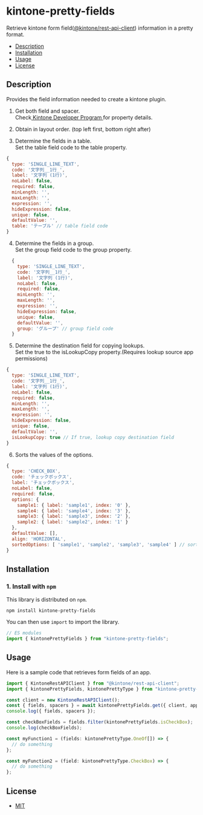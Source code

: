 # kintone-pretty-fields

Retrieve kintone form field([@kintone/rest-api-client](https://www.npmjs.com/package/@kintone/rest-api-client)) information in a pretty format.

- [Description](#description)
- [Installation](#installation)
- [Usage](#usage)
- [License](#license)

## Description

Provides the field information needed to create a kintone plugin.

1. Get both field and spacer.  
Check[ Kintone Developer Program ](https://kintone.dev/en/docs/kintone/rest-api/apps/get-form-fields/#response-parameters)for property details.

2. Obtain in layout order. (top left first, bottom right after)

3. Determine the fields in a table.  
Set the table field code to the table property.

```js
{
  type: 'SINGLE_LINE_TEXT',
  code: '文字列__1行_',
  label: '文字列 (1行)',
  noLabel: false,
  required: false,
  minLength: '',
  maxLength: '',
  expression: '',
  hideExpression: false,
  unique: false,
  defaultValue: '',
  table: 'テーブル' // table field code
}
```

4. Determine the fields in a group.  
Set the group field code to the group property.
```js
  {
    type: 'SINGLE_LINE_TEXT',
    code: '文字列__1行_',
    label: '文字列 (1行)',
    noLabel: false,
    required: false,
    minLength: '',
    maxLength: '',
    expression: '',
    hideExpression: false,
    unique: false,
    defaultValue: '',
    group: 'グループ' // group field code
  }
```

5. Determine the destination field for copying lookups.  
Set the true to the isLookupCopy property.(Requires lookup source app permissions)
```js
{
  type: 'SINGLE_LINE_TEXT',
  code: '文字列__1行_',
  label: '文字列 (1行)',
  noLabel: false,
  required: false,
  minLength: '',
  maxLength: '',
  expression: '',
  hideExpression: false,
  unique: false,
  defaultValue: '',
  isLookupCopy: true // If true, lookup copy destination field
}
```

6. Sorts the values of the options.
```js
{
  type: 'CHECK_BOX',
  code: 'チェックボックス',
  label: 'チェックボックス',
  noLabel: false,
  required: false,
  options: {
    sample1: { label: 'sample1', index: '0' },
    sample4: { label: 'sample4', index: '3' },
    sample3: { label: 'sample3', index: '2' },
    sample2: { label: 'sample2', index: '1' }
  },
  defaultValue: [],
  align: 'HORIZONTAL',
  sortedOptions: [ 'sample1', 'sample2', 'sample3', 'sample4' ] // sorted options
}
```

## Installation

### 1. Install with `npm`

This library is distributed on `npm`.

```shell
npm install kintone-pretty-fields
```

You can then use `import` to import the library.

```ts
// ES modules
import { kintonePrettyFields } from "kintone-pretty-fields";
```

## Usage

Here is a sample code that retrieves form fields of an app.

```ts
import { KintoneRestAPIClient } from "@kintone/rest-api-client";
import { kintonePrettyFields, kintonePrettyType } from "kintone-pretty-fields";

const client = new KintoneRestAPIClient();
const { fields, spacers } = await kintonePrettyFields.get({ client, app: 1, lang: "en", preview: false });
console.log({ fields, spacers });

const checkBoxFields = fields.filter(kintonePrettyFields.isCheckBox);
console.log(checkBoxFields);

const myFunction1 = (fields: kintonePrettyType.OneOf[]) => {
  // do something
};

const myFunction2 = (field: kintonePrettyType.CheckBox) => {
  // do something
};
```

## License

- [MIT](https://github.com/cy-takeuchi/kintone-pretty-fields/blob/main/LICENSE)
